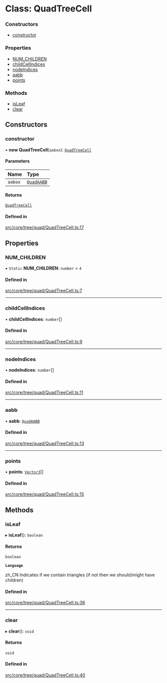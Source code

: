 # Class: QuadTreeCell

### Constructors

- [constructor](QuadTreeCell.md#constructor)

### Properties

- [NUM\_CHILDREN](QuadTreeCell.md#num_children)
- [childCellIndices](QuadTreeCell.md#childcellindices)
- [nodeIndices](QuadTreeCell.md#nodeindices)
- [aabb](QuadTreeCell.md#aabb)
- [points](QuadTreeCell.md#points)

### Methods

- [isLeaf](QuadTreeCell.md#isleaf)
- [clear](QuadTreeCell.md#clear)

## Constructors

### constructor

• **new QuadTreeCell**(`aabox`): [`QuadTreeCell`](QuadTreeCell.md)

#### Parameters

| Name | Type |
| :------ | :------ |
| `aabox` | [`QuadAABB`](QuadAABB.md) |

#### Returns

[`QuadTreeCell`](QuadTreeCell.md)

#### Defined in

[src/core/tree/quad/QuadTreeCell.ts:17](https://github.com/Orillusion/orillusion/blob/main/src/core/tree/quad/QuadTreeCell.ts#L17)

## Properties

### NUM\_CHILDREN

▪ `Static` **NUM\_CHILDREN**: `number` = `4`

#### Defined in

[src/core/tree/quad/QuadTreeCell.ts:7](https://github.com/Orillusion/orillusion/blob/main/src/core/tree/quad/QuadTreeCell.ts#L7)

___

### childCellIndices

• **childCellIndices**: `number`[]

#### Defined in

[src/core/tree/quad/QuadTreeCell.ts:9](https://github.com/Orillusion/orillusion/blob/main/src/core/tree/quad/QuadTreeCell.ts#L9)

___

### nodeIndices

• **nodeIndices**: `number`[]

#### Defined in

[src/core/tree/quad/QuadTreeCell.ts:11](https://github.com/Orillusion/orillusion/blob/main/src/core/tree/quad/QuadTreeCell.ts#L11)

___

### aabb

• **aabb**: [`QuadAABB`](QuadAABB.md)

#### Defined in

[src/core/tree/quad/QuadTreeCell.ts:13](https://github.com/Orillusion/orillusion/blob/main/src/core/tree/quad/QuadTreeCell.ts#L13)

___

### points

• **points**: [`Vector3`](Vector3.md)[]

#### Defined in

[src/core/tree/quad/QuadTreeCell.ts:15](https://github.com/Orillusion/orillusion/blob/main/src/core/tree/quad/QuadTreeCell.ts#L15)

## Methods

### isLeaf

▸ **isLeaf**(): `boolean`

#### Returns

`boolean`

**`Language`**

zh_CN
Indicates if we contain triangles (if not then we should/might have children)

#### Defined in

[src/core/tree/quad/QuadTreeCell.ts:36](https://github.com/Orillusion/orillusion/blob/main/src/core/tree/quad/QuadTreeCell.ts#L36)

___

### clear

▸ **clear**(): `void`

#### Returns

`void`

#### Defined in

[src/core/tree/quad/QuadTreeCell.ts:40](https://github.com/Orillusion/orillusion/blob/main/src/core/tree/quad/QuadTreeCell.ts#L40)
